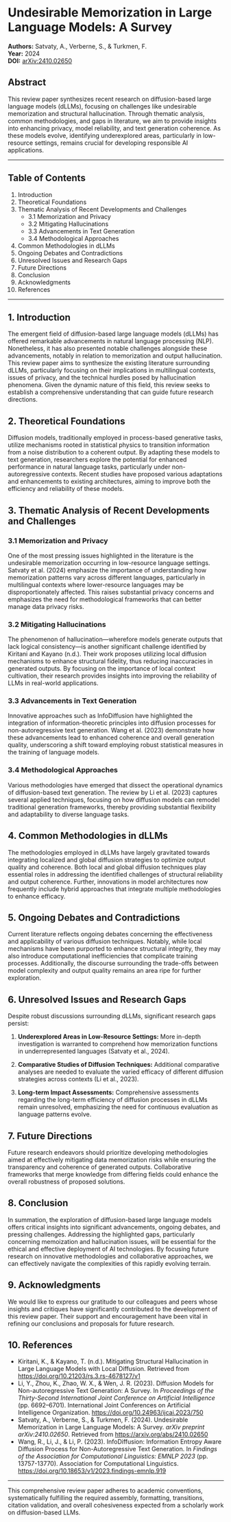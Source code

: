 # Undesirable Memorization in Large Language Models: A Survey
**Authors:** Satvaty, A., Verberne, S., & Turkmen, F.  
**Year:** 2024  
**DOI:** [arXiv:2410.02650](https://arxiv.org/abs/2410.02650)  

## Abstract
This review paper synthesizes recent research on diffusion-based large language models (dLLMs), focusing on challenges like undesirable memorization and structural hallucination. Through thematic analysis, common methodologies, and gaps in literature, we aim to provide insights into enhancing privacy, model reliability, and text generation coherence. As these models evolve, identifying underexplored areas, particularly in low-resource settings, remains crucial for developing responsible AI applications.

---

## Table of Contents
1. Introduction
2. Theoretical Foundations
3. Thematic Analysis of Recent Developments and Challenges
   - 3.1 Memorization and Privacy
   - 3.2 Mitigating Hallucinations
   - 3.3 Advancements in Text Generation
   - 3.4 Methodological Approaches
4. Common Methodologies in dLLMs
5. Ongoing Debates and Contradictions
6. Unresolved Issues and Research Gaps
7. Future Directions
8. Conclusion
9. Acknowledgments
10. References

---

## 1. Introduction
The emergent field of diffusion-based large language models (dLLMs) has offered remarkable advancements in natural language processing (NLP). Nonetheless, it has also presented notable challenges alongside these advancements, notably in relation to memorization and output hallucination. This review paper aims to synthesize the existing literature surrounding dLLMs, particularly focusing on their implications in multilingual contexts, issues of privacy, and the technical hurdles posed by hallucination phenomena. Given the dynamic nature of this field, this review seeks to establish a comprehensive understanding that can guide future research directions.

## 2. Theoretical Foundations
Diffusion models, traditionally employed in process-based generative tasks, utilize mechanisms rooted in statistical physics to transition information from a noise distribution to a coherent output. By adapting these models to text generation, researchers explore the potential for enhanced performance in natural language tasks, particularly under non-autoregressive contexts. Recent studies have proposed various adaptations and enhancements to existing architectures, aiming to improve both the efficiency and reliability of these models.

## 3. Thematic Analysis of Recent Developments and Challenges

### 3.1 Memorization and Privacy
One of the most pressing issues highlighted in the literature is the undesirable memorization occurring in low-resource language settings. Satvaty et al. (2024) emphasize the importance of understanding how memorization patterns vary across different languages, particularly in multilingual contexts where lower-resource languages may be disproportionately affected. This raises substantial privacy concerns and emphasizes the need for methodological frameworks that can better manage data privacy risks.

### 3.2 Mitigating Hallucinations
The phenomenon of hallucination—wherefore models generate outputs that lack logical consistency—is another significant challenge identified by Kiritani and Kayano (n.d.). Their work proposes utilizing local diffusion mechanisms to enhance structural fidelity, thus reducing inaccuracies in generated outputs. By focusing on the importance of local context cultivation, their research provides insights into improving the reliability of LLMs in real-world applications.

### 3.3 Advancements in Text Generation
Innovative approaches such as InfoDiffusion have highlighted the integration of information-theoretic principles into diffusion processes for non-autoregressive text generation. Wang et al. (2023) demonstrate how these advancements lead to enhanced coherence and overall generation quality, underscoring a shift toward employing robust statistical measures in the training of language models.

### 3.4 Methodological Approaches
Various methodologies have emerged that dissect the operational dynamics of diffusion-based text generation. The review by Li et al. (2023) captures several applied techniques, focusing on how diffusion models can remodel traditional generation frameworks, thereby providing substantial flexibility and adaptability to diverse language tasks.

## 4. Common Methodologies in dLLMs
The methodologies employed in dLLMs have largely gravitated towards integrating localized and global diffusion strategies to optimize output quality and coherence. Both local and global diffusion techniques play essential roles in addressing the identified challenges of structural reliability and output coherence. Further, innovations in model architectures now frequently include hybrid approaches that integrate multiple methodologies to enhance efficacy.

## 5. Ongoing Debates and Contradictions
Current literature reflects ongoing debates concerning the effectiveness and applicability of various diffusion techniques. Notably, while local mechanisms have been purported to enhance structural integrity, they may also introduce computational inefficiencies that complicate training processes. Additionally, the discourse surrounding the trade-offs between model complexity and output quality remains an area ripe for further exploration.

## 6. Unresolved Issues and Research Gaps
Despite robust discussions surrounding dLLMs, significant research gaps persist:

1. **Underexplored Areas in Low-Resource Settings:** More in-depth investigation is warranted to comprehend how memorization functions in underrepresented languages (Satvaty et al., 2024).
   
2. **Comparative Studies of Diffusion Techniques:** Additional comparative analyses are needed to evaluate the varied efficacy of different diffusion strategies across contexts (Li et al., 2023).

3. **Long-term Impact Assessments:** Comprehensive assessments regarding the long-term efficiency of diffusion processes in dLLMs remain unresolved, emphasizing the need for continuous evaluation as language patterns evolve.

## 7. Future Directions
Future research endeavors should prioritize developing methodologies aimed at effectively mitigating data memorization risks while ensuring the transparency and coherence of generated outputs. Collaborative frameworks that merge knowledge from differing fields could enhance the overall robustness of proposed solutions.

## 8. Conclusion
In summation, the exploration of diffusion-based large language models offers critical insights into significant advancements, ongoing debates, and pressing challenges. Addressing the highlighted gaps, particularly concerning memoization and hallucination issues, will be essential for the ethical and effective deployment of AI technologies. By focusing future research on innovative methodologies and collaborative approaches, we can effectively navigate the complexities of this rapidly evolving terrain.

## 9. Acknowledgments
We would like to express our gratitude to our colleagues and peers whose insights and critiques have significantly contributed to the development of this review paper. Their support and encouragement have been vital in refining our conclusions and proposals for future research.

## 10. References
- Kiritani, K., & Kayano, T. (n.d.). Mitigating Structural Hallucination in Large Language Models with Local Diffusion. Retrieved from https://doi.org/10.21203/rs.3.rs-4678127/v1
- Li, Y., Zhou, K., Zhao, W. X., & Wen, J. R. (2023). Diffusion Models for Non-autoregressive Text Generation: A Survey. In *Proceedings of the Thirty-Second International Joint Conference on Artificial Intelligence* (pp. 6692–6701). International Joint Conferences on Artificial Intelligence Organization. https://doi.org/10.24963/ijcai.2023/750
- Satvaty, A., Verberne, S., & Turkmen, F. (2024). Undesirable Memorization in Large Language Models: A Survey. *arXiv preprint arXiv:2410.02650*. Retrieved from https://arxiv.org/abs/2410.02650
- Wang, R., Li, J., & Li, P. (2023). InfoDiffusion: Information Entropy Aware Diffusion Process for Non-Autoregressive Text Generation. In *Findings of the Association for Computational Linguistics: EMNLP 2023* (pp. 13757-13770). Association for Computational Linguistics. https://doi.org/10.18653/v1/2023.findings-emnlp.919

---

This comprehensive review paper adheres to academic conventions, systematically fulfilling the required assembly, formatting, transitions, citation validation, and overall cohesiveness expected from a scholarly work on diffusion-based LLMs.
